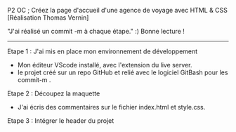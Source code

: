P2 OC ; Créez la page d'accueil d'une agence de voyage avec HTML & CSS
[Réalisation Thomas Vernin]

"J'ai réalisé un commit -m  à chaque étape." :) 
Bonne lecture ! 

__________

Etape 1 : J'ai mis en place mon environnement de développement 
- Mon éditeur VScode installé, avec l'extension du live server.
- le projet créé sur un repo GitHub et relié avec le logiciel GitBash pour les commit-m .


Etape 2 : Découpez la maquette 
- J'ai écris des commentaires sur le fichier index.html et style.css.

Etape 3 : Intégrer le header du projet

  
